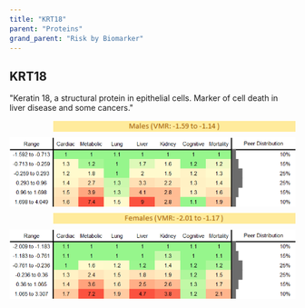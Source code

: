 ```yaml
---
title: "KRT18"
parent: "Proteins"
grand_parent: "Risk by Biomarker"
---
```



## KRT18


"Keratin 18, a structural protein in epithelial cells. Marker of cell death in liver disease and some cancers."

<div style="display: flex; flex-direction: column; gap: 10px;">

  <img src="/assets/images/vmrbiomarker_krt18__male.png" alt="KRT18 VMR Male" style="margin-left: 15%">
  <img src="/assets/images/rr_krt18__male.png" alt="KRT18 RR Male">

  <img src="/assets/images/vmrbiomarker_krt18__female.png" alt="KRT18 VMR Female" style="margin-left: 15%; ">
  <img src="/assets/images/rr_krt18__female.png" alt="KRT18 RR Female">

</div>



